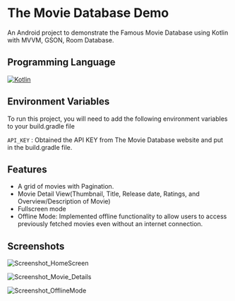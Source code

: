 
# The Movie Database Demo

An Android project to demonstrate the Famous Movie Database using Kotlin with MVVM, GSON, Room Database.




## Programming Language

[![Kotlin](https://img.shields.io/badge/https%3A%2F%2Fkotlinlang.org%2Fkotlin-kotlin?logo=kotlin)](https://kotlinlang.org/)




## Environment Variables

To run this project, you will need to add the following environment variables to your build.gradle file

`API_KEY` : Obtained the API KEY from The Movie Database website and put in the build.gradle file.


## Features

- A grid of movies with Pagination.
- Movie Detail View(Thumbnail, Title, Release date, Ratings, and Overview/Description of Movie)
- Fullscreen mode
- Offline Mode: Implemented offline functionality to allow users to access previously fetched movies even without an internet connection.


## Screenshots

![Screenshot_HomeScreen](https://github.com/rishu404/TmDbDemo/assets/50877587/77a13392-9bb5-4f55-850a-fd3cdb761366)

![Screenshot_Movie_Details](https://github.com/rishu404/TmDbDemo/assets/50877587/e5ed4ba8-692f-48fe-9d3d-d735dff66786)

![Screenshot_OfflineMode](https://github.com/rishu404/TmDbDemo/assets/50877587/307d89ad-41ae-4057-a517-d61562f8bd54)
